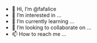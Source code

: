 - 👋 Hi, I’m @fafalice
- 👀 I’m interested in ...
- 🌱 I’m currently learning ...
- 💞️ I’m looking to collaborate on ...
- 📫 How to reach me ...

<!---
fafalice/fafalice is a ✨ special ✨ repository because its `README.md` (this file) appears on your GitHub profile.
You can click the Preview link to take a look at your changes.
--->
